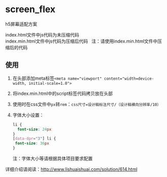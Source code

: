 # screen_flex
h5屏幕适配方案

index.html文件中js代码为未压缩代码   
index.min.html文件中js代码为压缩后代码   
注：请使用index.min.html文件中压缩后的代码

## 使用

1. 在头部添加meta标签`<meta name="viewport" content="width=device-width, initial-scale=1.0">`
   
2. 将index.min.html中的script标签代码拷贝放在头部

3. 使用时在css文件中`px`转`rem`：`css尺寸=设计稿标注尺寸/（设计稿横向分辨率/10）`

4. 字体大小设置：
   
   ```css
   li { 
     font-size: 24px
   }
   [data-dpr="3"] li {
    font-size: 36px
   }
   ```
   注：字体大小等请根据具体项目要求配置

详细介绍请阅读：http://www.lishuaishuai.com/solution/614.html
